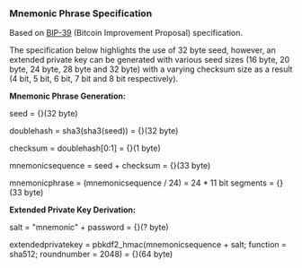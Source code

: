 ### Mnemonic Phrase Specification
Based on [BIP-39](https://github.com/bitcoin/bips/blob/master/bip-0039.mediawiki) (Bitcoin Improvement Proposal) specification.

The specification below highlights the use of 32 byte seed, however, an extended private key can be generated with various seed sizes (16 byte, 20 byte, 24 byte, 28 byte and 32 byte) with a varying checksum size as a result (4 bit, 5 bit, 6 bit, 7 bit and 8 bit respectively).

**Mnemonic Phrase Generation:**

seed = {}(32 byte)

doublehash = sha3(sha3(seed)) = {}(32 byte)

checksum = doublehash[0:1] = {}(1 byte)

mnemonicsequence = seed + checksum = {}(33 byte)

mnemonicphrase = (mnemonicsequence / 24) = 24 * 11 bit segments = {}(33 byte)

**Extended Private Key Derivation:**

salt = "mnemonic" + password = {}(? byte)

extendedprivatekey = pbkdf2_hmac(mnemonicsequence + salt; function = sha512; roundnumber = 2048) = {}(64 byte)



